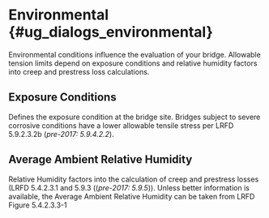 Environmental {#ug_dialogs_environmental}
==============================================
Environmental conditions influence the evaluation of your bridge. Allowable tension limits depend on exposure conditions and relative humidity factors into creep and prestress loss calculations.

Exposure Conditions
---------------------
Defines the exposure condition at the bridge site. Bridges subject to severe corrosive conditions have a lower allowable tensile stress per LRFD 5.9.2.3.2b (*pre-2017: 5.9.4.2.2*).

Average Ambient Relative Humidity
-------------------------------------
Relative Humidity factors into the calculation of creep and prestress losses (LRFD 5.4.2.3.1 and 5.9.3 ((*pre-2017: 5.9.5*)). Unless better information is available, the Average Ambient Relative Humidity can be taken from LRFD Figure 5.4.2.3.3-1  

